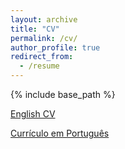 ```yaml
---
layout: archive
title: "CV"
permalink: /cv/
author_profile: true
redirect_from:
  - /resume
---
```


{% include base_path %}

[English CV](files/cv_portugues_nara.pdf)


[Currículo em Português](cv_portuguese_nara.pdf)
